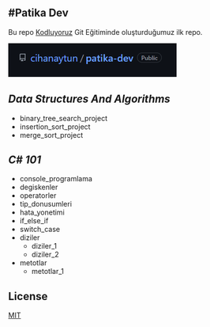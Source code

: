 #Patika Dev
---
Bu repo [Kodluyoruz](https://www.kodluyoruz.org) Git Eğitiminde oluşturduğumuz ilk repo. 

![image](img/image.png)

## _Data Structures And Algorithms_
- binary_tree_search_project
- insertion_sort_project
- merge_sort_project


## *C# 101*
- console_programlama
- degiskenler
- operatorler
- tip_donusumleri
- hata_yonetimi
- if_else_if
- switch_case
- diziler
  * diziler_1
  * diziler_2
- metotlar
  * metotlar_1

  




## License
[MIT](https://choosealicense.com/licenses/mit/)
